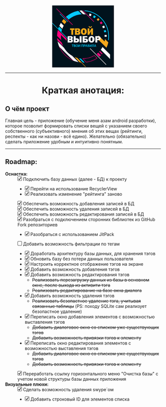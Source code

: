 <p align="center"><img src=".gitimage/logo_frame_text.png" height="200" width="200"></p>

---

<h1 align=center>Краткая анотация:</h1>

<h2>О чём проект</h2>

<p>Главная цель - приложение (обучение меня азам android разработки), которое позволит 
формировать списки вещей с указанием своего собственного (субъективного) мнения об этих вещах 
(рейтинги, респекты - как ни назови - всё едино). Желательно (обязательно) сделать приложение 
удобным и интуитивно понятным. </p>

***

<h2>  Roadmap:  </h2>

<dl>
    <dt><b> Оснастка: </b></dt>
    <dd>
        <div><div><img src=".gitimage/chkbx_checked.png" height="14" width="14"> Подключить базу данных (далее - БД) к проекту</div>
            <div> <ul>
                <li> <img src=".gitimage/chkbx_checked.png" height="14" width="14"> Перейти на использование RecyclerView </li>
                <li> <img src=".gitimage/chkbx_checked.png" height="14" width="14"> Реализовать изменение "рейтинга" заново </li>                
            </ul></div>
        </div>
        <div><img src=".gitimage/chkbx_checked.png" height="14" width="14"> 
            Обеспечить возможность добавления записей в БД</div>
        <div><img src=".gitimage/chkbx_checked.png" height="14" width="14"> 
            Обеспечить возможность удаления записей в БД</div>
        <div><img src=".gitimage/chkbx_checked.png" height="14" width="14"> 
            Обеспечить возможность редактирования записей в БД</div>
        <div><div><img src=".gitimage/chkbx_checked.png" height="14" width="14"> Разобраться с подключением сторонних библиотек из GitHub Fork репозиториев</div>
            <div> <ul>
                <li> <img src=".gitimage/chkbx_checked.png" height="14" width="14"> Разобраться с использованием JitPack </li>                
            </ul></div>
        </div>
        <div><img src=".gitimage/chkbx_unchecked.png" height="14" width="14"> 
                    Добавить возможность фильтрации по тегам</div>
            <div> <ul>
                <li> <img src=".gitimage/chkbx_checked.png" height="14" width="14"> Доработать архитектуру базы данных, для хранения тэгов </li>
                <li> <img src=".gitimage/chkbx_checked.png" height="14" width="14"> Обновить базу без потери данных пользователя </li>
                <li> <img src=".gitimage/chkbx_checked.png" height="14" width="14"> Настроить корректное отображение тэгов на экране </li>
                <li> <img src=".gitimage/chkbx_checked.png" height="14" width="14"> Добавить возможность добавления тэгов </li>
                <li> <img src=".gitimage/chkbx_checked.png" height="14" width="14"> Добавить возможность редактирования тэгов 
                    <ul><li><s>Реализовать перезагрузку данных из базы в основном окне, после выхода из активити тэга</s></li>
                    <li><s>Реализовать редактирование на базе окна диалога</s></li></ul>
                </li>
                <li> <img src=".gitimage/chkbx_checked.png" height="14" width="14"> Добавить возможность удаления тэгов 
                    <ul><li><s>Реализовать безопастное удаление тэга, учитывая связанные таблицы</s> (PS: походу SQLite сам реализует безопастное удаление)</li></ul>
                </li>
                <li> <img src=".gitimage/chkbx_checked.png" height="14" width="14"> Переписать окно добавления элементов с возможностью выставления тэгов
                    <ul><li><s>Добавить диалоговое окно со списком уже существующих тэгов</s></li>
                    <li><s>Добавить возможность привязки тэгов к элементу</s></li></ul>
                </li>
                <li> <img src=".gitimage/chkbx_checked.png" height="14" width="14"> Переписать окно редактирования элементов с возможностью выставления тэгов
                    <ul><li><s>Добавить диалоговое окно со списком уже существующих тэгов</s></li>
                    <li><s>Добавить возможность привязки тэгов к элементу</s></li></ul>
                </li>
            </ul></div> 
        <div><img src=".gitimage/chkbx_checked.png" height="14" width="14"> Переработать ссылку горизонтального меню "Очистка базы" с учетом новой структуры базы данных приложения</div>
    </dd>
    <dt><b> Визуальные плюхи: </b></dt>
    <dd>
        <div>
            <div><img src=".gitimage/chkbx_checked.png" height="14" width="14"> Сделать возможность удаления swype`ом</div>
            <div> <ul>
                <li> <img src=".gitimage/chkbx_checked.png" height="14" width="14"> Добавить строковый ID для элементов списка </li>                
            </ul></div>
        </div>    
    </dd>
</dl>


